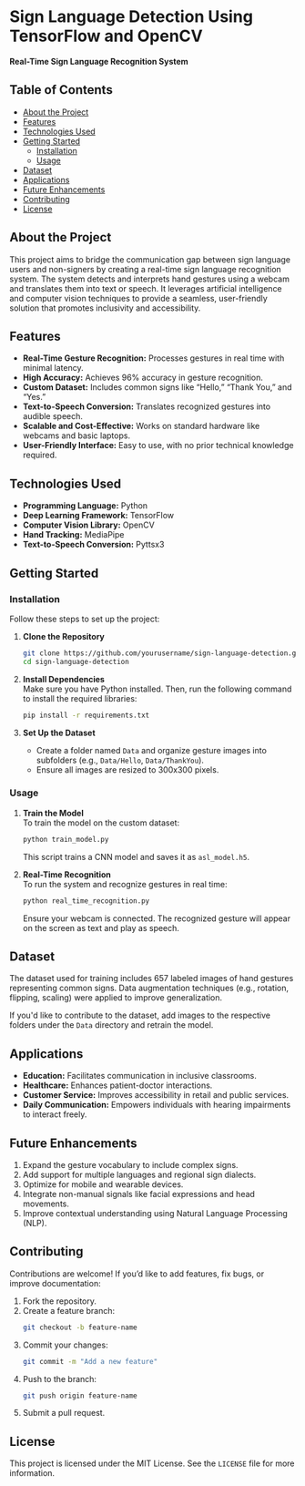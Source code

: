 # Sign Language Detection Using TensorFlow and OpenCV  

**Real-Time Sign Language Recognition System**  


## **Table of Contents**  
- [About the Project](#about-the-project)  
- [Features](#features)  
- [Technologies Used](#technologies-used)  
- [Getting Started](#getting-started)  
  - [Installation](#installation)  
  - [Usage](#usage)  
- [Dataset](#dataset)  
- [Applications](#applications)  
- [Future Enhancements](#future-enhancements)  
- [Contributing](#contributing)  
- [License](#license)  


## **About the Project**  
This project aims to bridge the communication gap between sign language users and non-signers by creating a real-time sign language recognition system. The system detects and interprets hand gestures using a webcam and translates them into text or speech. It leverages artificial intelligence and computer vision techniques to provide a seamless, user-friendly solution that promotes inclusivity and accessibility.  


## **Features**  
- **Real-Time Gesture Recognition:** Processes gestures in real time with minimal latency.  
- **High Accuracy:** Achieves 96% accuracy in gesture recognition.  
- **Custom Dataset:** Includes common signs like “Hello,” “Thank You,” and “Yes.”  
- **Text-to-Speech Conversion:** Translates recognized gestures into audible speech.  
- **Scalable and Cost-Effective:** Works on standard hardware like webcams and basic laptops.  
- **User-Friendly Interface:** Easy to use, with no prior technical knowledge required.  



## **Technologies Used**  
- **Programming Language:** Python  
- **Deep Learning Framework:** TensorFlow  
- **Computer Vision Library:** OpenCV  
- **Hand Tracking:** MediaPipe  
- **Text-to-Speech Conversion:** Pyttsx3  


## **Getting Started**  

### **Installation**  
Follow these steps to set up the project:  
1. **Clone the Repository**  
   ```bash  
   git clone https://github.com/yourusername/sign-language-detection.git  
   cd sign-language-detection  
   ```  

2. **Install Dependencies**  
   Make sure you have Python installed. Then, run the following command to install the required libraries:  
   ```bash  
   pip install -r requirements.txt  
   ```  

3. **Set Up the Dataset**  
   - Create a folder named `Data` and organize gesture images into subfolders (e.g., `Data/Hello`, `Data/ThankYou`).  
   - Ensure all images are resized to 300x300 pixels.  


### **Usage**  
1. **Train the Model**  
   To train the model on the custom dataset:  
   ```bash  
   python train_model.py  
   ```  
   This script trains a CNN model and saves it as `asl_model.h5`.  

2. **Real-Time Recognition**  
   To run the system and recognize gestures in real time:  
   ```bash  
   python real_time_recognition.py  
   ```  
   Ensure your webcam is connected. The recognized gesture will appear on the screen as text and play as speech.  


## **Dataset**  
The dataset used for training includes 657 labeled images of hand gestures representing common signs. Data augmentation techniques (e.g., rotation, flipping, scaling) were applied to improve generalization.  

If you'd like to contribute to the dataset, add images to the respective folders under the `Data` directory and retrain the model.  


## **Applications**  
- **Education:** Facilitates communication in inclusive classrooms.  
- **Healthcare:** Enhances patient-doctor interactions.  
- **Customer Service:** Improves accessibility in retail and public services.  
- **Daily Communication:** Empowers individuals with hearing impairments to interact freely.  


## **Future Enhancements**  
1. Expand the gesture vocabulary to include complex signs.  
2. Add support for multiple languages and regional sign dialects.  
3. Optimize for mobile and wearable devices.  
4. Integrate non-manual signals like facial expressions and head movements.  
5. Improve contextual understanding using Natural Language Processing (NLP).  


## **Contributing**  
Contributions are welcome! If you’d like to add features, fix bugs, or improve documentation:  
1. Fork the repository.  
2. Create a feature branch:  
   ```bash  
   git checkout -b feature-name  
   ```  
3. Commit your changes:  
   ```bash  
   git commit -m "Add a new feature"  
   ```  
4. Push to the branch:  
   ```bash  
   git push origin feature-name  
   ```  
5. Submit a pull request.  


## **License**  
This project is licensed under the MIT License. See the `LICENSE` file for more information.  
